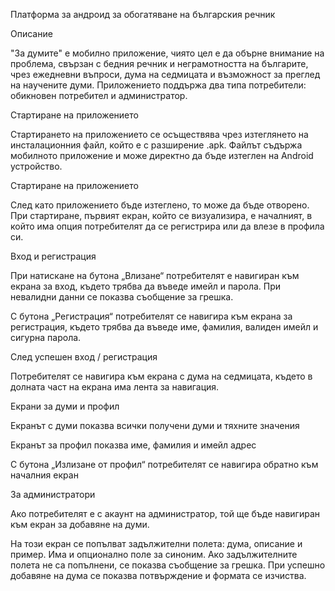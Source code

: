 Платформа за андроид за обогатяване на българския речник

Описание

"За думите" e мобилно приложение, чиято цел е да обърне внимание на проблема, свързан с бедния речник и неграмотността на българите, чрез ежедневни въпроси, дума на седмицата и възможност за преглед на научените думи. Приложението поддържа два типа потребители: обикновен потребител и администратор.

Стартиране на приложението

Стартирането на приложението се осъществява чрез изтеглянето на инсталационния файл, който е с разширение .apk. Файлът съдържа мобилното приложение и може директно да бъде изтеглен на Android устройство.

Стартиране на приложението

След като приложението бъде изтеглено, то може да бъде отворено. При стартиране, първият екран, който се визуализира, е началният, в който има опция потребителят да се регистрира или да влезе в профила си.

Вход и регистрация

При натискане на бутона „Влизане“ потребителят е навигиран към екрана за вход, където трябва да въведе имейл и парола. При невалидни данни се показва съобщение за грешка.

С бутона „Регистрация“ потребителят се навигира към екрана за регистрация, където трябва да въведе име, фамилия, валиден имейл и сигурна парола.

След успешен вход / регистрация

Потребителят се навигира към екрана с дума на седмицата, където в долната част на екрана има лента за навигация.

Екрани за думи и профил

Екранът с думи показва всички получени думи и тяхните значения

Екранът за профил показва име, фамилия и имейл адрес

С бутона „Излизане от профил“ потребителят се навигира обратно към началния екран

За администратори

Ако потребителят е с акаунт на администратор, той ще бъде навигиран към екран за добавяне на думи.

На този екран се попълват задължителни полета: дума, описание и пример. Има и опционално поле за синоним. Ако задължителните полета не са попълнени, се показва съобщение за грешка. При успешно добавяне на дума се показва потвърждение и формата се изчиства.



